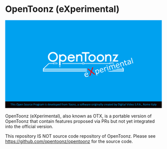 # OpenToonz (eXperimental)

![](./toonz/sources/toonz/Resources/splash_OTX.svg)

OpenToonz (eXperimental), also known as OTX, is a portable version of OpenToonz that contain features proposed via PRs but not yet integrated into the official version.

This repository IS NOT source code repository of OpenToonz. Please see https://github.com/opentoonz/opentoonz for the source code.
